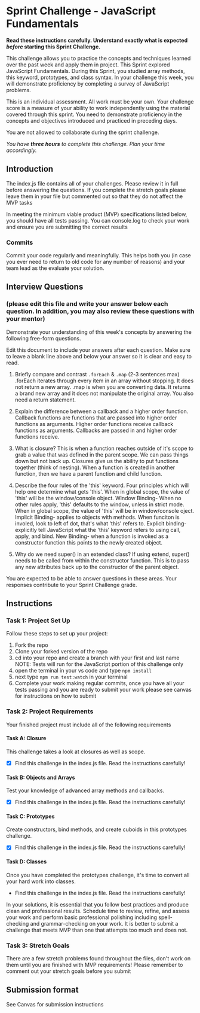 # Sprint Challenge - JavaScript Fundamentals

**Read these instructions carefully. Understand exactly what is expected _before_ starting this Sprint Challenge.**

This challenge allows you to practice the concepts and techniques learned over the past week and apply them in project. This Sprint explored JavaScript Fundamentals. During this Sprint, you studied array methods, this keyword, prototypes, and class syntax. In your challenge this week, you will demonstrate proficiency by completing a survey of JavaScript problems.

This is an individual assessment. All work must be your own. Your challenge score is a measure of your ability to work independently using the material covered through this sprint. You need to demonstrate proficiency in the concepts and objectives introduced and practiced in preceding days.

You are not allowed to collaborate during the sprint challenge. 

_You have **three hours** to complete this challenge. Plan your time accordingly._


## Introduction

The index.js file contains all of your challenges. Please review it in full before answering the questions. If you complete the stretch goals please leave them in your file but commented out so that they do not affect the MVP tasks 

In meeting the minimum viable product (MVP) specifications listed below, you should have all tests passing. You can console.log to check your work and ensure you are submitting the correct results 

### Commits

Commit your code regularly and meaningfully. This helps both you (in case you ever need to return to old code for any number of reasons) and your team lead as the evaluate your solution.

## Interview Questions
### (please edit this file and write your answer below each question. In addition, you may also review these questions with your mentor)
Demonstrate your understanding of this week's concepts by answering the following free-form questions.

Edit this document to include your answers after each question. Make sure to leave a blank line above and below your answer so it is clear and easy to read.

1. Briefly compare and contrast `.forEach` & `.map` (2-3 sentences max)
.forEach iterates through every item in an array without stopping. It does not return a new array. .map is when you are converting data. It returns a brand new array and it does not manipulate the original array. You also need a return statement.

2. Explain the difference between a callback and a higher order function.
Callback functions are functions that are passed into higher order functions as arguments. Higher order functions receive callback functions as arguments. Callbacks are passed in and higher order functions receive.

3. What is closure?
This is when a function reaches outside of it's scope to grab a value that was defined in the parent scope. We can pass things down but not back up. Closures give us the ability to put functions together (think of nesting). When a function is created in another function, then we have a parent function and child function.

4. Describe the four rules of the 'this' keyword.
Four principles which will help one determine what gets 'this'. When in global scope, the value of 'this' will be the window/console object. Window Binding- When no other rules apply, 'this' defaults to the window, unless in strict mode. When in global scope, the value of 'this' will be in window/console oject. Implicit Binding- applies to objects with methods. When funciton is involed, look to left of dot, that's what 'this' refers to. Explicit binding- explicitly tell JavaScript what the 'this' keyword refers to using call, apply, and bind. New Binding- when a function is invoked as a constructor function this points to the newly created object.

5. Why do we need super() in an extended class?
If using extend, super() needs to be called from within the constructor function. This is to pass any new attributes back up to the constructor of the parent object.

You are expected to be able to answer questions in these areas. Your responses contribute to your Sprint Challenge grade. 

## Instructions

### Task 1: Project Set Up

Follow these steps to set up your project:

1. Fork the repo
2. Clone your forked version of the repo
3. cd into your repo and create a branch with your first and last name
NOTE: Tests will run for the JavaScript portion of this challenge only
4. open the terminal in your vs code and type `npm install`
5. next type `npm run test:watch` in your terminal
6. Complete your work making regular commits, once you have all your tests passing and you are ready to submit your work please see canvas for instructions on how to submit

### Task 2: Project Requirements

Your finished project must include all of the following requirements

#### Task A: Closure

This challenge takes a look at closures as well as scope. 
* [x] Find this challenge in the index.js file. Read the instructions carefully!

#### Task B: Objects and Arrays

Test your knowledge of advanced array methods and callbacks.
* [x] Find this challenge in the index.js file. Read the instructions carefully!

#### Task C: Prototypes

Create constructors, bind methods, and create cuboids in this prototypes challenge.
* [x] Find this challenge in the index.js file. Read the instructions carefully!

#### Task D: Classes

Once you have completed the prototypes challenge, it's time to convert all your hard work into classes.
* Find this challenge in the index.js file. Read the instructions carefully!

In your solutions, it is essential that you follow best practices and produce clean and professional results. Schedule time to review, refine, and assess your work and perform basic professional polishing including spell-checking and grammar-checking on your work. It is better to submit a challenge that meets MVP than one that attempts too much and does not.

### Task 3: Stretch Goals 

There are a few stretch problems found throughout the files, don't work on them until you are finished with MVP requirements! Please remember to comment out your stretch goals before you submit 

## Submission format

See Canvas for submission instructions 

